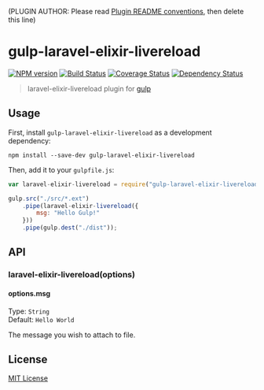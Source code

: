 (PLUGIN AUTHOR: Please read [Plugin README conventions](https://github.com/wearefractal/gulp/wiki/Plugin-README-Conventions), then delete this line)

# gulp-laravel-elixir-livereload
[![NPM version][npm-image]][npm-url] [![Build Status][travis-image]][travis-url]  [![Coverage Status][coveralls-image]][coveralls-url] [![Dependency Status][depstat-image]][depstat-url]

> laravel-elixir-livereload plugin for [gulp](https://github.com/wearefractal/gulp)

## Usage

First, install `gulp-laravel-elixir-livereload` as a development dependency:

```shell
npm install --save-dev gulp-laravel-elixir-livereload
```

Then, add it to your `gulpfile.js`:

```javascript
var laravel-elixir-livereload = require("gulp-laravel-elixir-livereload");

gulp.src("./src/*.ext")
	.pipe(laravel-elixir-livereload({
		msg: "Hello Gulp!"
	}))
	.pipe(gulp.dest("./dist"));
```

## API

### laravel-elixir-livereload(options)

#### options.msg
Type: `String`  
Default: `Hello World`

The message you wish to attach to file.


## License

[MIT License](http://en.wikipedia.org/wiki/MIT_License)

[npm-url]: https://npmjs.org/package/gulp-laravel-elixir-livereload
[npm-image]: https://badge.fury.io/js/gulp-laravel-elixir-livereload.png

[travis-url]: http://travis-ci.org/ehlovader/gulp-laravel-elixir-livereload
[travis-image]: https://secure.travis-ci.org/ehlovader/gulp-laravel-elixir-livereload.png?branch=master

[coveralls-url]: https://coveralls.io/r/ehlovader/gulp-laravel-elixir-livereload
[coveralls-image]: https://coveralls.io/repos/ehlovader/gulp-laravel-elixir-livereload/badge.png

[depstat-url]: https://david-dm.org/ehlovader/gulp-laravel-elixir-livereload
[depstat-image]: https://david-dm.org/ehlovader/gulp-laravel-elixir-livereload.png

